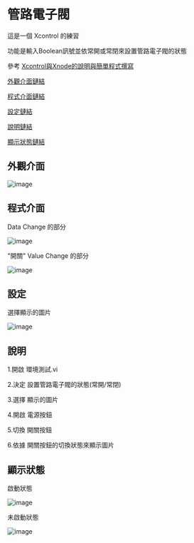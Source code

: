 # 管路電子閥
這是一個 Xcontrol 的練習 
 
功能是輸入Boolean訊號並依常開或常閉來設置管路電子閥的狀態

參考 [Xcontrol與Xnode的說明與簡單程式撰寫](https://www.youtube.com/watch?v=Cye2YCLNnss/"Title")

[外觀介面鏈結](https://github.com/hongcheng-sun/labview/blob/main/%E7%AE%A1%E8%B7%AF%E9%9B%BB%E5%AD%90%E9%96%A5/%E7%AE%A1%E8%B7%AF%E9%9B%BB%E5%AD%90%E9%96%A5.MD#%E5%A4%96%E8%A7%80%E4%BB%8B%E9%9D%A2)
 
[程式介面鏈結](https://github.com/hongcheng-sun/labview/blob/main/%E7%AE%A1%E8%B7%AF%E9%9B%BB%E5%AD%90%E9%96%A5/%E7%AE%A1%E8%B7%AF%E9%9B%BB%E5%AD%90%E9%96%A5.MD#%E7%A8%8B%E5%BC%8F%E4%BB%8B%E9%9D%A2)
 
[設定鏈結](https://github.com/hongcheng-sun/labview/blob/main/%E7%AE%A1%E8%B7%AF%E9%9B%BB%E5%AD%90%E9%96%A5/%E7%AE%A1%E8%B7%AF%E9%9B%BB%E5%AD%90%E9%96%A5.MD#%E8%A8%AD%E5%AE%9A)

[說明鏈結](https://github.com/hongcheng-sun/labview/blob/main/%E7%AE%A1%E8%B7%AF%E9%9B%BB%E5%AD%90%E9%96%A5/%E7%AE%A1%E8%B7%AF%E9%9B%BB%E5%AD%90%E9%96%A5.MD#%E8%AA%AA%E6%98%8E)

[顯示狀態鏈結](https://github.com/hongcheng-sun/labview/blob/main/%E7%AE%A1%E8%B7%AF%E9%9B%BB%E5%AD%90%E9%96%A5/%E7%AE%A1%E8%B7%AF%E9%9B%BB%E5%AD%90%E9%96%A5.MD#%E9%A1%AF%E7%A4%BA%E7%8B%80%E6%85%8B)

## 外觀介面

![image](https://user-images.githubusercontent.com/111770752/191549571-4915f64d-6e61-4cdb-85e0-7e01b1dd7d90.png)

## 程式介面

Data Change 的部分

![image](https://user-images.githubusercontent.com/111770752/191550823-d1419221-ae60-4883-a3ba-726876d504aa.png)

"開關" Value Change 的部分

![image](https://user-images.githubusercontent.com/111770752/191550116-f2921582-2978-4209-a826-04095c891142.png)

## 設定

選擇顯示的圖片

![image](https://user-images.githubusercontent.com/111770752/191550550-dabb113d-3b50-45df-b286-c1b5b9efda6a.png)

## 說明

1.開啟 環境測試.vi 

2.決定 設置管路電子閥的狀態(常開/常閉)

3.選擇 顯示的圖片

4.開啟 電源按鈕

5.切換 開關按鈕

6.依據 開關按鈕的切換狀態來顯示圖片

## 顯示狀態

啟動狀態

![image](https://user-images.githubusercontent.com/111770752/191553567-1d418006-a072-49ff-99d6-e2535f3c984b.png)

未啟動狀態

![image](https://user-images.githubusercontent.com/111770752/191553670-462644c3-1910-4f40-a205-ee16a7d47bae.png)

